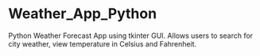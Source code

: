 # Weather_App_Python
Python Weather Forecast App using tkinter GUI. Allows users to search for city weather, view temperature in Celsius and Fahrenheit.
